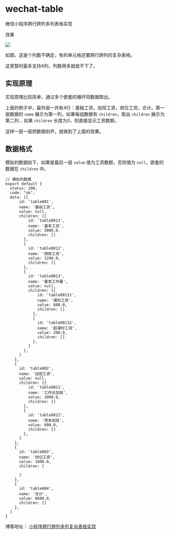 # wechat-table
微信小程序跨行跨列多列表格实现


效果

![](https://user-gold-cdn.xitu.io/2018/8/3/164ff1a7971a340d?w=640&h=1118&f=png&s=119536)

如图，这是个列数不确定，有的单元格还要跨行跨列的复杂表格。

这里暂时最多支持4列，列数再多就放不下了。

## 实现原理
实现原理比较简单，通过多个嵌套的循环将数据取出。  

上面的例子中，最外层一共有4行：基础工资，加班工资，岗位工资，合计。第一层数据的 `name` 展示为第一列，如果每组数据有 `children`，取出 `children` 展示为第二列… 如果 `children` 长度为0，则直接显示工资数额。

这样一层一层把数据剖开，就做到了上面的效果。

## 数据格式
模拟的数据如下，如果是最后一层 `value` 值为工资数额，否则值为 `null`。嵌套的数据在 `children` 中。


```
// 模拟的数据
export default {
  status: 200,
  code: "ok",
  data: [{
      id: 'table001',
      name: '基础工资',
      value: null,
      children: [{
          id: 'table0011',
          name: '基本工资',
          value: 3000.0,
          children: []
        },
        {
          id: 'table0012',
          name: '绩效工资',
          value: 1200.0,
          children: []
        },
        {
          id: 'table0013',
          name: '基本工作量',
          value: null,
          children: [{
              id: 'table00131',
              name: '课时工资',
              value: 800.0,
              children: []
            },
            {
              id: 'table00132',
              name: '超课时工资',
              value: 200.0,
              children: []
            },
          ]
        },
      ]
    },
    {
      id: 'table002',
      name: '加班工资',
      value: null,
      children: [{
          id: 'table0021',
          name: '工作日加班',
          value: 1000.0,
          children: []
        },
        {
          id: 'table0022',
          name: '周末加班',
          value: 600.0,
          children: []
        },
      ]
    },
    {
      id: 'table003',
      name: '岗位工资',
      value: 1800.0,
      children: [

      ]
    },
    {
      id: 'table004',
      name: '合计',
      value: 8600.0,
      children: []
    },
  ]
}
```
博客地址：
[小程序跨行跨列多列复杂表格实现](https://juejin.im/post/5b64117e6fb9a04fbb1140db)
